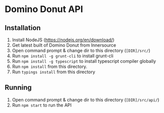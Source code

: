 # Domino Donut API

## Installation

1. Install NodeJS (https://nodejs.org/en/download/)
2. Get latest built of Domino Donut from Innersource
3. Open command prompt & change dir to this directory (`[DIR]/src/`)
4. Run `npm install -g grunt-cli` to install grunt-cli
5. Run `npm install -g typescript` to install typescript compiler globally
6. Run `npm install` from this directory.
7. Run `typings install` from this directory


## Running
1. Open command prompt & change dir to this directory (`[DIR]/src/api/`)
2. Run `npm start` to run the API
